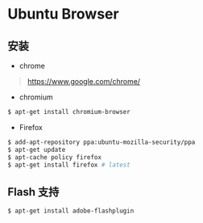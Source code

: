 # Ubuntu Browser

## 安装

* chrome

> https://www.google.com/chrome/

* chromium

```bash
$ apt-get install chromium-browser
```

* Firefox

```bash
$ add-apt-repository ppa:ubuntu-mozilla-security/ppa
$ apt-get update
$ apt-cache policy firefox
$ apt-get install firefox # latest
```


## Flash 支持

```bash
$ apt-get install adobe-flashplugin
```
